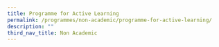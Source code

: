 ```yaml
---
title: Programme for Active Learning
permalink: /programmes/non-academic/programme-for-active-learning/
description: ""
third_nav_title: Non Academic
---
```

